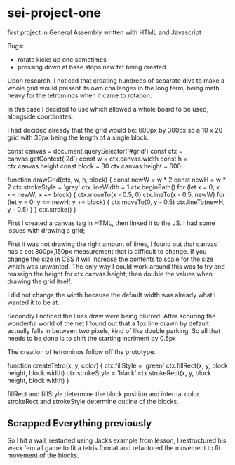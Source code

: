 # sei-project-one
first project in General Assembly written with HTML and Javascript



Bugs:
- rotate kicks up one sometimes
- pressing down at base stops new tet being created


<!-- Grid system -->

Upon research, I noticed that creating hundreds of separate divs to make a whole grid would present its own challenges in the long term, being math heavy for the tetrominos when it came to rotation.

In this case I decided to use <canvas></canvas> which allowed a whole board to be used, alongside coordinates.

I had decided already that the grid would be: 600px by 300px so a 10 x 20 grid with 30px being the length of a single block.

 const canvas = document.querySelector('#grid')
  const ctx = canvas.getContext('2d')
  const w = ctx.canvas.width
  const h = ctx.canvas.height
  const block = 30
  ctx.canvas.height = 600

function drawGrid(ctx, w, h, block) {
    const newW = w * 2
    const newH = w * 2
    ctx.strokeStyle = 'grey'
    ctx.lineWidth = 1
    ctx.beginPath()
    for (let x = 0; x <= newW; x += block) {
      ctx.moveTo(x - 0.5, 0)
      ctx.lineTo(x - 0.5, newW)
      for (let y = 0; y <= newH; y += block) {
        ctx.moveTo(0, y - 0.5)
        ctx.lineTo(newH, y - 0.5)
      }
    }
    ctx.stroke()
  }

First I created a canvas tag in HTML, then linked it to the JS.
I had some issues with drawing a grid;

First it was not drawing the right amount of lines, I found out that canvas has a set 300px,150px measurement that is difficult to change. If you change the size in CSS it will increase the contents to scale for the size which was unwanted. The only way I could work around this was to try and reassign the height for ctx.canvas.height, then double the values when drawing the grid itself.

I did not change the width because the default width was already what I wanted it to be at.

Secondly I noticed the lines draw were being blurred. After scouring the wonderful world of the net I found out that a 1px line drawn by default actually falls in between two pixels, kind of like double parking. So all that needs to be done is to shift the starting incriment by 0.5px

<!-- Tetrominos -->

The creation of tetrominos follow off the <canvas></canvas> prototype.

function createTetro(x, y, color) {
    ctx.fillStyle = 'green'
    ctx.fillRect(x, y, block height, block width)
    ctx.strokeStyle = 'black'
    ctx.strokeRect(x, y, block height, block width)
  }

fillRect and fillStyle determine the block position and internal color.
strokeRect and strokeStyle determine outline of the blocks.

## Scrapped Everything previously

So I hit a wall, restarted using Jacks example from lesson, I restructured his wack 'em all game to fit a tetris format and refactored the movement to fit movement of the blocks.
